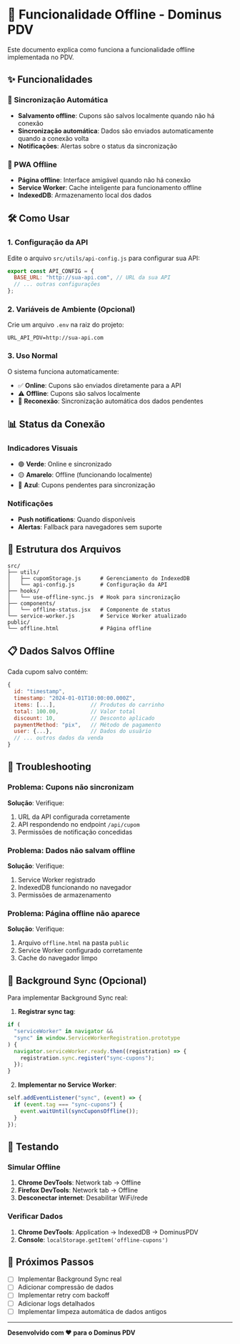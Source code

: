 # 🚀 Funcionalidade Offline - Dominus PDV

Este documento explica como funciona a funcionalidade offline implementada no PDV.

## ✨ Funcionalidades

### 🔄 Sincronização Automática

- **Salvamento offline**: Cupons são salvos localmente quando não há conexão
- **Sincronização automática**: Dados são enviados automaticamente quando a conexão volta
- **Notificações**: Alertas sobre o status da sincronização

### 📱 PWA Offline

- **Página offline**: Interface amigável quando não há conexão
- **Service Worker**: Cache inteligente para funcionamento offline
- **IndexedDB**: Armazenamento local dos dados

## 🛠️ Como Usar

### 1. Configuração da API

Edite o arquivo `src/utils/api-config.js` para configurar sua API:

```javascript
export const API_CONFIG = {
  BASE_URL: "http://sua-api.com", // URL da sua API
  // ... outras configurações
};
```

### 2. Variáveis de Ambiente (Opcional)

Crie um arquivo `.env` na raiz do projeto:

```env
URL_API_PDV=http://sua-api.com
```

### 3. Uso Normal

O sistema funciona automaticamente:

- ✅ **Online**: Cupons são enviados diretamente para a API
- ⚠️ **Offline**: Cupons são salvos localmente
- 🔄 **Reconexão**: Sincronização automática dos dados pendentes

## 📊 Status da Conexão

### Indicadores Visuais

- 🟢 **Verde**: Online e sincronizado
- 🟡 **Amarelo**: Offline (funcionando localmente)
- 🔵 **Azul**: Cupons pendentes para sincronização

### Notificações

- **Push notifications**: Quando disponíveis
- **Alertas**: Fallback para navegadores sem suporte

## 🔧 Estrutura dos Arquivos

```
src/
├── utils/
│   ├── cupomStorage.js      # Gerenciamento do IndexedDB
│   └── api-config.js        # Configuração da API
├── hooks/
│   └── use-offline-sync.js  # Hook para sincronização
├── components/
│   └── offline-status.jsx   # Componente de status
└── service-worker.js        # Service Worker atualizado
public/
└── offline.html             # Página offline
```

## 📋 Dados Salvos Offline

Cada cupom salvo contém:

```javascript
{
  id: "timestamp",
  timestamp: "2024-01-01T10:00:00.000Z",
  items: [...],           // Produtos do carrinho
  total: 100.00,          // Valor total
  discount: 10,           // Desconto aplicado
  paymentMethod: "pix",   // Método de pagamento
  user: {...},            // Dados do usuário
  // ... outros dados da venda
}
```

## 🚨 Troubleshooting

### Problema: Cupons não sincronizam

**Solução**: Verifique:

1. URL da API configurada corretamente
2. API respondendo no endpoint `/api/cupom`
3. Permissões de notificação concedidas

### Problema: Dados não salvam offline

**Solução**: Verifique:

1. Service Worker registrado
2. IndexedDB funcionando no navegador
3. Permissões de armazenamento

### Problema: Página offline não aparece

**Solução**: Verifique:

1. Arquivo `offline.html` na pasta `public`
2. Service Worker configurado corretamente
3. Cache do navegador limpo

## 🔄 Background Sync (Opcional)

Para implementar Background Sync real:

1. **Registrar sync tag**:

```javascript
if (
  "serviceWorker" in navigator &&
  "sync" in window.ServiceWorkerRegistration.prototype
) {
  navigator.serviceWorker.ready.then((registration) => {
    registration.sync.register("sync-cupons");
  });
}
```

2. **Implementar no Service Worker**:

```javascript
self.addEventListener("sync", (event) => {
  if (event.tag === "sync-cupons") {
    event.waitUntil(syncCuponsOffline());
  }
});
```

## 📱 Testando

### Simular Offline

1. **Chrome DevTools**: Network tab → Offline
2. **Firefox DevTools**: Network tab → Offline
3. **Desconectar internet**: Desabilitar WiFi/rede

### Verificar Dados

1. **Chrome DevTools**: Application → IndexedDB → DominusPDV
2. **Console**: `localStorage.getItem('offline-cupons')`

## 🎯 Próximos Passos

- [ ] Implementar Background Sync real
- [ ] Adicionar compressão de dados
- [ ] Implementar retry com backoff
- [ ] Adicionar logs detalhados
- [ ] Implementar limpeza automática de dados antigos

---

**Desenvolvido com ❤️ para o Dominus PDV**
